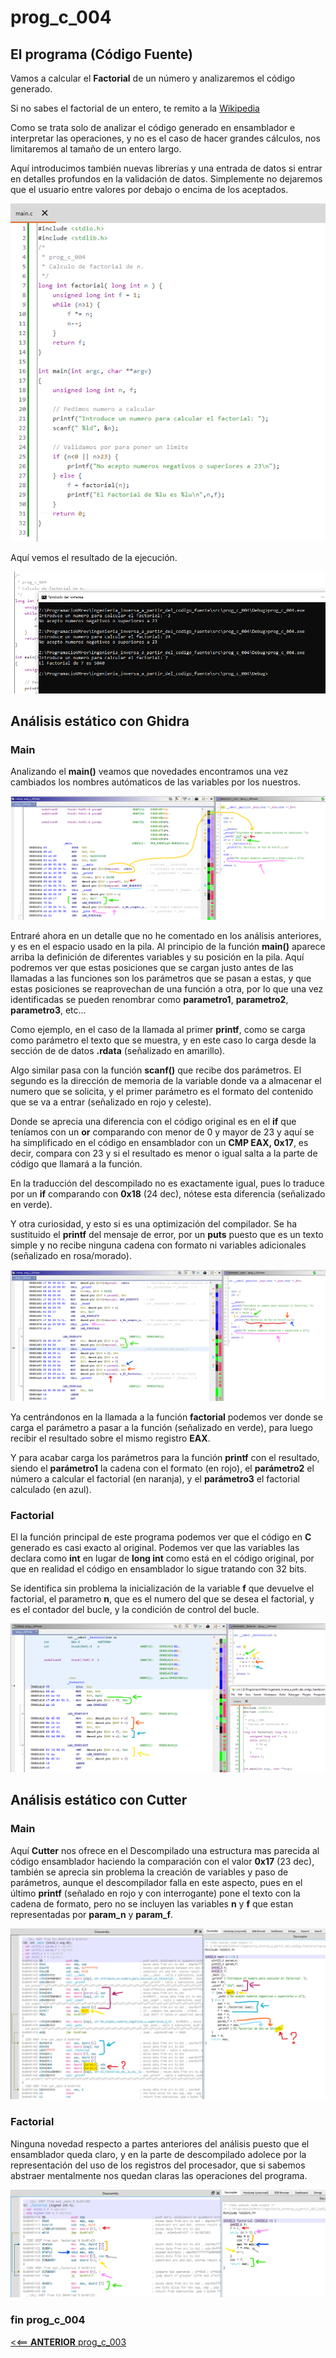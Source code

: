 # prog_c_004


## El programa (Código Fuente)

Vamos a calcular el **Factorial** de un número y analizaremos el código generado.

Si no sabes el factorial de un entero, te remito a la [Wikipedia](https://es.wikipedia.org/wiki/Factorial)

Como se trata solo de analizar el código generado en ensamblador e interpretar las operaciones, y no es el caso de hacer grandes cálculos, nos limitaremos al tamaño de un entero largo.

Aquí introducimos también nuevas librerías y una entrada de datos si entrar en detalles profundos en la validación de datos. Simplemente no dejaremos que el usuario entre valores por debajo o encima de los aceptados.

![img_001](img/img_001.png "código fuente") 

Aquí vemos el resultado de la ejecución.

![img_002](img/img_002.png "ejecución") 


## Análisis estático con Ghidra

### Main

Analizando el **main()** veamos que novedades encontramos una vez cambiados los nombres autómaticos de las variables por los nuestros.

![img_003](img/img_003.png "main")

Entraré ahora en un detalle que no he comentado en los análisis anteriores, y es en el espacio usado en la pila. Al principio de la función **main()** aparece arriba la definición de diferentes variables y su posición en la pila. Aquí podremos ver que estas posiciones que se cargan justo antes de las llamadas a las funciones son los parámetros que se pasan a estas, y que estas posiciones se reaprovechan de una función a otra, por lo que una vez identificadas se pueden renombrar como **parametro1**, **parametro2**, **parametro3**, etc...

Como ejemplo, en el caso de la llamada al primer **printf**, como se carga como parámetro el texto que se muestra, y en este caso lo carga desde la sección de de datos **.rdata** (señalizado en amarillo).

Algo similar pasa con la función **scanf()** que recibe dos parámetros. El segundo es la dirección de memoria de la variable donde va a almacenar el numero que se solicita, y el primer parámetro es el formato del contenido que se va a entrar (señalizado en rojo y celeste).

Donde se aprecia una diferencia con el código original es en el **if** que teníamos con un **or** comparando con menor de 0 y mayor de 23 y aquí se ha simplificado en el código en ensamblador con un **CMP EAX, 0x17**, es decir, compara con 23 y si el resultado es menor o igual salta a la parte de código que llamará a la función.

En la traducción del descompilado no es exactamente igual, pues lo traduce por un **if** comparando con **0x18** (24 dec), nótese esta diferencia (señalizado en verde).

Y otra curiosidad, y esto si es una optimización del compilador. Se ha sustituido el **printf** del mensaje de error, por un **puts** puesto que es un texto simple y no recibe ninguna cadena con formato ni variables adicionales (señalizado en rosa/morado).

![img_004](img/img_004.png "main 2")

Ya centrándonos en la llamada a la función **factorial** podemos ver donde se carga el parámetro a pasar a la función (señalizado en verde), para luego recibir el resultado sobre el mismo registro **EAX**.

Y para acabar carga los parámetros para la función **printf** con el resultado, siendo el **parámetro1** la cadena con el formato (en rojo), el **parámetro2** el número a calcular el factorial (en naranja), y el **parámetro3** el factorial calculado (en azul).

### Factorial

El la función principal de este programa podemos ver que el código en **C** generado es casi exacto al original. Podemos ver que las variables las declara como **int** en lugar de **long int** como está en el código original, por que en realidad el código en ensamblador lo sigue tratando con 32 bits.

Se identifica sin problema la inicialización de la variable **f** que devuelve el factorial, el parametro **n**, que es el numero del que se desea el factorial, y es el contador del bucle, y la condición de control del bucle.

![img_005](img/img_005.png "factorial")

## Análisis estático con Cutter

### Main

Aquí **Cutter** nos ofrece en el Descompilado una estructura mas parecida al código ensamblador haciendo la comparación con el valor **0x17** (23 dec), también se aprecia sin problema la creación de variables y paso de parámetros, aunque el descompilador falla en este aspecto, pues en el último **printf** (señalado en rojo y con interrogante) pone el texto con la cadena de formato, pero no se incluyen las variables **n** y **f** que estan representadas por **param_n** y **param_f**.

![img_006](img/img_006.png "main")

### Factorial

Ninguna novedad respecto a partes anteriores del análisis puesto que el ensamblador queda claro, y en la parte de descompilado adolece por la representación del uso de los registros del procesador, que si sabemos abstraer mentalmente nos quedan claras las operaciones del programa.

![img_007](img/img_007.png "factorial")


### fin prog_c_004

[<<== **ANTERIOR** prog_c_003](../prog_c_003/prog_c_003.md)

